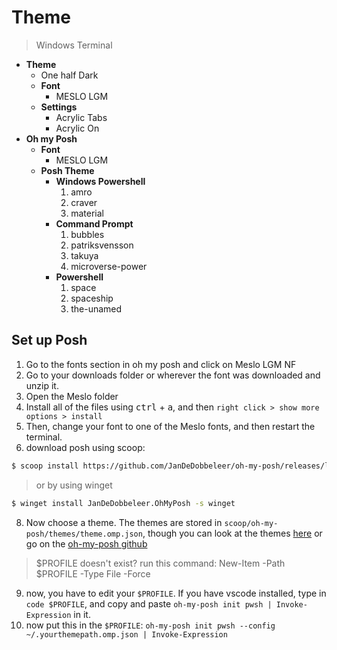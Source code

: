 # Theme
> Windows Terminal

- **Theme**
  - One half Dark
  - **Font**
     - MESLO LGM
  - **Settings**
     - Acrylic Tabs
     - Acrylic On
- **Oh my Posh**
     - **Font**
        - MESLO LGM
     - **Posh Theme**
        - **Windows Powershell**
          1. amro
          2. craver
          3. material
        - **Command Prompt**
          1. bubbles
          2. patriksvensson
          3. takuya
          4. microverse-power
        - **Powershell**
          1. space
          2. spaceship
          3. the-unamed
## Set up Posh
1. Go to the fonts section in oh my posh and click on Meslo LGM NF
2. Go to your downloads folder or wherever the font was downloaded and unzip it.
3. Open the Meslo folder
4. Install all of the files using <kbd>ctrl</kbd> + <kbd>a</kbd>, and then `right click > show more options > install`
5. Then, change your font to one of the Meslo fonts, and then restart the terminal.
7. download posh using scoop:
```bash
$ scoop install https://github.com/JanDeDobbeleer/oh-my-posh/releases/latest/download/oh-my-posh.json
```
> or by using winget
```bash
$ winget install JanDeDobbeleer.OhMyPosh -s winget
```
8. Now choose a theme. The themes are stored in `scoop/oh-my-posh/themes/theme.omp.json`, though you can look at the themes [here](https://ohmyposh.dev/docs/themes) or go on the [oh-my-posh github](https://github.com/JanDeDobbeleer/oh-my-posh/tree/main/themes)
> $PROFILE doesn't exist? run this command: New-Item -Path $PROFILE -Type File -Force 
9. now, you have to edit your `$PROFILE`. If you have vscode installed, type in `code $PROFILE`, and copy and paste `oh-my-posh init pwsh | Invoke-Expression` in it.
10. now put this in the `$PROFILE`: `oh-my-posh init pwsh --config ~/.yourthemepath.omp.json | Invoke-Expression`
